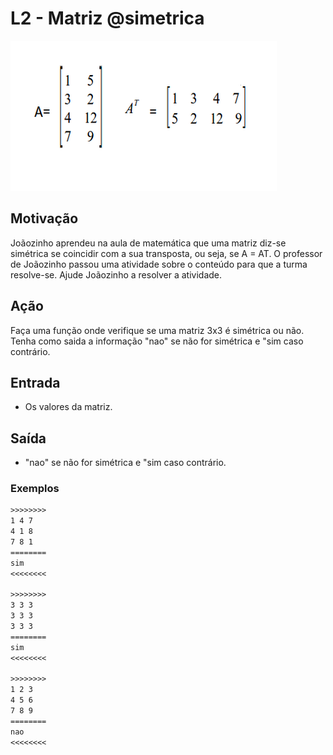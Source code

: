 # L2 - Matriz @simetrica

![_](cover.jpg)

## Motivação

Joãozinho aprendeu na aula de matemática que uma matriz diz-se simétrica se coincidir com a sua transposta, ou seja, se A = AT. O professor de Joãozinho passou uma atividade sobre o conteúdo para que a turma resolve-se. Ajude Joãozinho a resolver a atividade.

## Ação

Faça uma função onde verifique se uma matriz 3x3 é simétrica ou não. Tenha como saida a informação "nao" se não for simétrica e "sim caso contrário.

## Entrada

* Os valores da matriz.

## Saída

* "nao" se não for simétrica e "sim caso contrário.

### Exemplos

``` txt
>>>>>>>>
1 4 7
4 1 8
7 8 1
========
sim
<<<<<<<<

>>>>>>>>
3 3 3
3 3 3
3 3 3
========
sim
<<<<<<<<

>>>>>>>>
1 2 3
4 5 6
7 8 9
========
nao
<<<<<<<<
```
